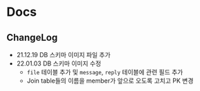 # Docs

## ChangeLog
- 21.12.19 DB 스키마 이미지 파일 추가
- 22.01.03 DB 스키마 이미지 수정
  - `file` 테이블 추가 및 `message`, `reply` 테이블에 관련 필드 추가
  - Join table들의 이름을 member가 앞으로 오도록 고치고 PK 변경
